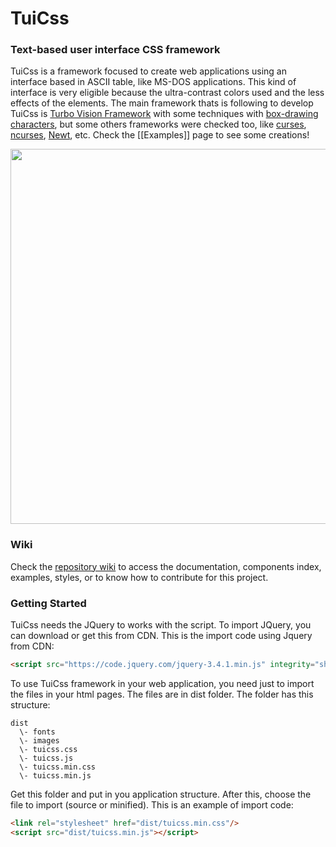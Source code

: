 # TuiCss
### Text-based user interface CSS framework

TuiCss is a framework focused to create web applications using an interface based in ASCII table, like MS-DOS applications. This kind of interface is very eligible because the ultra-contrast colors used and the less effects of the elements. The main framework thats is following to develop TuiCss is <a href="https://en.wikipedia.org/wiki/Turbo_Vision">Turbo Vision Framework</a> with some techniques with [box-drawing characters](https://en.wikipedia.org/wiki/Box-drawing_character), but some others frameworks were checked too, like [curses](https://en.wikipedia.org/wiki/Curses_(programming_library)), [ncurses](https://en.wikipedia.org/wiki/Ncurses), [Newt](https://en.wikipedia.org/wiki/Newt_(programming_library)), etc. Check the [[Examples]] page to see some creations!

<img src="https://i.ibb.co/zhJMy1h/Tui-Css-home.png" width="600">

### Wiki
Check the [repository wiki](https://github.com/vinibiavatti1/TuiCss/wiki) to access the documentation, components index, examples, styles, or to know how to contribute for this project.

### Getting Started
TuiCss needs the JQuery to works with the script. To import JQuery, you can download or get this from CDN. This is the import code using Jquery from CDN:

```html
<script src="https://code.jquery.com/jquery-3.4.1.min.js" integrity="sha256-CSXorXvZcTkaix6Yvo6HppcZGetbYMGWSFlBw8HfCJo=" crossorigin="anonymous"></script>
```

To use TuiCss framework in your web application, you need just to import the files in your html pages. The files are in dist folder. The folder has this structure:

```
dist  
  \- fonts
  \- images
  \- tuicss.css  
  \- tuicss.js  
  \- tuicss.min.css  
  \- tuicss.min.js  
```

Get this folder and put in you application structure. After this, choose the file to import (source or minified). This is an example of import code:

```html
<link rel="stylesheet" href="dist/tuicss.min.css"/>
<script src="dist/tuicss.min.js"></script>
```
